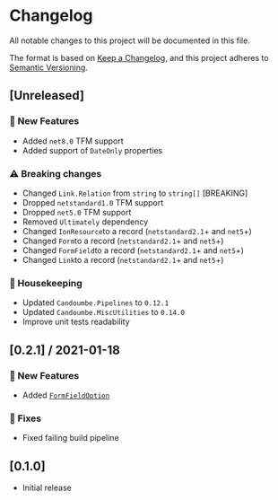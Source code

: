 # Changelog

All notable changes to this project will be documented in this file.

The format is based on [Keep a Changelog](https://keepachangelog.com/en/1.0.0/),
and this project adheres to [Semantic Versioning](https://semver.org/spec/v2.0.0.html).

## [Unreleased]
### 🚀 New Features
- Added `net8.0` TFM support
- Added support of `DateOnly` properties

### ⚠️ Breaking changes
- Changed `Link.Relation` from `string` to `string[]` [BREAKING]
- Dropped `netstandard1.0` TFM support
- Dropped `net5.0` TFM support
- Removed `Ultimately` dependency
- Changed `IonResource`to a record (`netstandard2.1`+ and `net5`+)
- Changed `Form`to a record (`netstandard2.1`+ and `net5`+)
- Changed `FormField`to a record (`netstandard2.1`+ and `net5`+)
- Changed `Link`to a record (`netstandard2.1`+ and `net5`+)

### 🧹 Housekeeping
- Updated `Candoumbe.Pipelines` to `0.12.1`
- Updated `Candoumbe.MiscUtilities` to `0.14.0`
- Improve unit tests readability

## [0.2.1] / 2021-01-18
### 🚀 New Features
- Added [`FormFieldOption`](/src/Forms/FormFieldOption.cs)

### 🔧 Fixes
- Fixed failing build pipeline

## [0.1.0]
- Initial release


